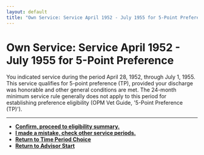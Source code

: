 ```yaml
---
layout: default
title: "Own Service: Service April 1952 - July 1955 for 5-Point Preference"
---
```


# Own Service: Service April 1952 - July 1955 for 5-Point Preference

You indicated service during the period April 28, 1952, through July 1, 1955. This service qualifies for 5-point preference (TP), provided your discharge was honorable and other general conditions are met. The 24-month minimum service rule generally does not apply to this period for establishing preference eligibility (OPM Vet Guide, '5-Point Preference (TP)').

---

*   [**Confirm, proceed to eligibility summary.**](./eligible_tp_5point.md)
*   [**I made a mistake, check other service periods.**](./ownservice_nodisability_nossps_checkserviceperiod.md)
*   [**Return to Time Period Choice**](./ownservice_tp_intro.md)
*   [**Return to Advisor Start**](./start.md)

